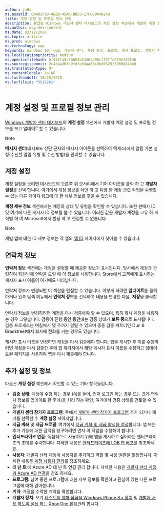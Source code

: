 ```yaml
---
author: jnHs
ms.assetid: DA495F9D-49B8-45A6-BBE0-27F0C804D240
title: 계정 설정 및 프로필 정보 관리
description: 통합된 Windows 개발자 센터 대시보드의 계정 설정 섹션에서 개발자 계정 설정 및 프로필 정보를 보고 업데이트할 수 있습니다.
ms.author: wdg-dev-content
ms.date: 03/12/2018
ms.topic: article
ms.prod: windows
ms.technology: uwp
keywords: Windows 10, uwp, 개발자 센터, 계정 설정, 프로필, 계정 프로필, 개발자 계정, 개발자 계정 설정
ms.localizationpriority: medium
ms.openlocfilehash: bf464fa5c7b681b3d36ad95cff5ffc874e319f46
ms.sourcegitcommit: 2c4daa36fb9fd3e8daa83c2bd0825f3989d24be8
ms.translationtype: MT
ms.contentlocale: ko-KR
ms.lasthandoff: 10/25/2018
ms.locfileid: "5519261"
---
```

# <a name="manage-account-settings-and-profile-info"></a>계정 설정 및 프로필 정보 관리

[Windows 개발자 센터 대시보드](using-the-windows-dev-center-dashboard.md)의 **계정 설정** 섹션에서 개발자 계정 설정 및 프로필 정보를 보고 업데이트할 수 있습니다. 

> [!NOTE]
> **메시지 센터**(대시보드 상단 근처의 메시지 아이콘을 선택하여 액세스)에서 알림 기본 설정(수신할 알림 유형 및 수신 방법)을 관리할 수 있습니다.

## <a name="account-settings"></a>계정 설정

계정 설정을 보려면 대시보드의 오른쪽 위 모서리에서 기어 아이콘을 클릭 하 고 **개발자 설정**를 선택 합니다. 여기에서 계정 정보를 확인 하 고 다양 한 계정 관련 작업을 수행할 수 있는 다른 페이지 링크에 대 한 세부 정보를 찾을 수 있습니다.

**계정 세부 정보** 섹션에서는 계정의 상태 및 유형을 확인할 수 있습니다. 또한 판매자 ID 및 여기에 다른 게시자 ID 정보를 볼 수 있습니다. 이러한 값은 개발자 계정을 고유 하 게 식별 하 여 Microsoft에서 할당 하 고 편집할 수 없습니다.

> [!NOTE]
> 개별 앱에 대한 ID 세부 정보는 각 앱의 [앱 ID](view-app-identity-details.md) 페이지에서 찾아볼 수 있습니다.

## <a name="contact-info"></a>연락처 정보

**연락처 정보** 섹션에는 계정을 설정할 때 제공한 정보가 표시됩니다. 당사에서 계정과 관련하여 회원님께 연락을 드릴 때 이 정보를 사용합니다. Store에서 고객에게 표시하는 게시자 표시 이름이 여기에도 나타납니다.

연락처 정보가 변경되면 이 섹션을 편집할 수 있습니다. 이렇게 하려면 **업데이트**를 클릭하거나 왼쪽 탐색 메뉴에서 **연락처 정보**를 선택하고 내용을 변경한 다음, **저장**을 클릭합니다.

연락처 정보를 변경하려면 계정을 다시 검증해야 할 수 있으며, 특히 회사 계정을 사용하는 경우 그렇습니다. 검증이 진행 중인 동안에는 검증 상태가 **보류 중**으로 표시됩니다. 검증 프로세스는 며칠에서 몇 주까지 걸릴 수 있으며 종종 검증 파트너인 Dun & Bradstreet에서 회사에 전화를 거는 경우도 있습니다.

게시자 표시 이름을 변경하면 계정을 다시 검증해야 합니다. 앱을 게시한 후 이를 수행하려면 계정을 다시 검증한 후에 앱 패키지에서 해당 게시자 표시 이름을 수정하고 업데이트된 패키지를 사용하여 앱을 다시 제출해야 합니다.


## <a name="additional-settings-and-info"></a>추가 설정 및 정보

다음은 **계정 설정** 섹션에서 확인할 수 있는 기타 항목들입니다.

- **검증 상태**: 계정에 수행 하는 경우 (예를 들어, 먼저 로그인 하는 경우 또는 크게 연락처 정보를 업데이트 한 후에)을 처리 하는 확인, 여기에서 검증 상태를 검토할 수 있습니다.
- **개발자 센터 참가자 프로그램**: 주에서 [개발자 센터 참가자 프로그램](dev-center-insider-program.md) 추가 되거나 제거를 선택할 수 **계정 설정** 페이지입니다.
- **지급 계좌** 및 **세금 프로필**: 여기에서 [지급 계좌 및 세금 양식을 설정](setting-up-your-payout-account-and-tax-forms.md)합니다. 앱 또는 추가 기능에 대한 금액을 청구하려면 먼저 이 작업을 수행해야 합니다.
- **엔터프라이즈 연결**: 독점적으로 사용하기 위해 앱을 게시하고 싶어하는 엔터프라이즈의 초대를 수락합니다. 자세한 내용은 [엔터프라이즈에 LOB 앱 배포](distribute-lob-apps-to-enterprises.md)를 참조하세요.
- **사용자**: 개발자 센터 계정에 사용자를 추가하고 역할 및 사용 권한을 할당합니다. 자세한 내용은 [계정 사용자 관리](manage-account-users.md)를 참조하세요.
- **테 넌 트**:에 Azure AD 테 넌 트 연결 관리 합니다. 자세한 내용은 [개발자 센터 계정과 Azure AD 연결](associate-azure-ad-with-dev-center.md)을 참조 하세요.
- **프로그램**: 참여 중인 프로그램에 대한 세부 정보를 확인하고 관심이 있는 다른 프로그램에 대해 알아봅니다.
- **계약**: 계정을 수락한 계약을 확인합니다.
- **개발자 장치**: 보기 [테스트를 위해 잠금을 Windows Phone 8.x 장치](http://go.microsoft.com/fwlink/p/?LinkId=533897) 및 [개발에 사용 하도록 설정 하는 Xbox One 본체](../xbox-apps/devkit-activation.md)관리 합니다. 


